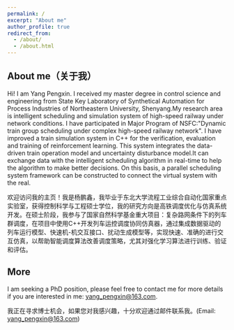 ```yaml
---
permalink: /
excerpt: "About me"
author_profile: true
redirect_from: 
  - /about/
  - /about.html
---
```


About me（关于我）
------
Hi! I am Yang Pengxin. I received my master degree in control science and engineering from State Key Laboratory of Synthetical Automation for Process Industries of Northeastern University, Shenyang.My research area is intelligent scheduling and simulation system of high-speed railway under network conditions. I have participated in Major Program of NSFC:"Dynamic train group scheduling under complex high-speed railway network". I have improved a train simulation system in C++ for the verification, evaluation and training of reinforcement learning. This system integrates the data-driven train operation model and uncertainty disturbance model.It can exchange data with the intelligent scheduling algorithm in real-time to help the algorithm to make better decisions. On this basis, a parallel scheduling system framework can be constructed to connect the virtual system with the real.

欢迎访问我的主页！我是杨鹏鑫，我毕业于东北大学流程工业综合自动化国家重点实验室，获得控制科学与工程硕士学位，我的研究方向是高铁调度优化与仿真系统开发。在硕士阶段，我参与了国家自然科学基金重大项目：复杂路网条件下的列车群调度，在项目中使用C++开发列车运控调度协同仿真器，通过集成数据驱动的列车运行模型、快速机-机交互接口、扰动生成模型等，实现快速、准确的进行交互仿真，以帮助智能调度算法改善调度策略，尤其对强化学习算法进行训练、验证和评估。

More
------
I am seeking a PhD position, please feel free to contact me for more details if you are interested in me: yang_pengxin@163.com.

我正在寻求博士机会，如果您对我感兴趣，十分欢迎通过邮件联系我。(Email: yang_pengxin@163.com)
